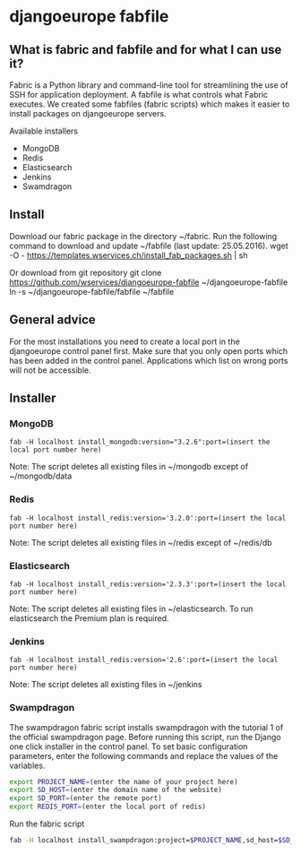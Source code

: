 # djangoeurope fabfile

## What is fabric and fabfile and for what I can use it?
Fabric is a Python library and command-line tool for streamlining the use of SSH for application deployment. 
A fabfile is what controls what Fabric executes.
We created some fabfiles (fabric scripts) which makes it easier to install packages on djangoeurope servers.

Available installers

* MongoDB
* Redis
* Elasticsearch
* Jenkins
* Swamdragon


## Install
Download our fabric package in the directory ~/fabric.
Run the following command to download and update ~/fabfile (last update: 25.05.2016).
    wget -O - https://templates.wservices.ch/install_fab_packages.sh | sh

Or download from git repository
    git clone https://github.com/wservices/djangoeurope-fabfile ~/djangoeurope-fabfile
    ln -s ~/djangoeurope-fabfile/fabfile ~/fabfile


## General advice
For the most installations you need to create a local port in the djangoeurope control panel first. Make sure that you only open ports which has been added in the control panel. Applications which list on wrong ports will not be accessible.


## Installer
### MongoDB
    fab -H localhost install_mongodb:version="3.2.6":port=(insert the local port number here)

Note: The script deletes all existing files in ~/mongodb except of ~/mongodb/data


### Redis
    fab -H localhost install_redis:version='3.2.0':port=(insert the local port number here)

Note: The script deletes all existing files in ~/redis except of ~/redis/db


### Elasticsearch
    fab -H localhost install_redis:version='2.3.3':port=(insert the local port number here)

Note: The script deletes all existing files in ~/elasticsearch. To run elasticsearch the Premium plan is required.


### Jenkins
    fab -H localhost install_redis:version='2.6':port=(insert the local port number here)

Note: The script deletes all existing files in ~/jenkins


### Swampdragon
The swampdragon fabric script installs swampdragon with the tutorial 1 of the official swampdragon page. Before running this script, run the Django one click installer in the control panel.
To set basic configuration parameters, enter the following commands and replace the values of the variables.
``` bash
export PROJECT_NAME=(enter the name of your project here)
export SD_HOST=(enter the domain name of the website)
export SD_PORT=(enter the remote port)
export REDIS_PORT=(enter the local port of redis)
```

Run the fabric script
``` bash
fab -H localhost install_swampdragon:project=$PROJECT_NAME,sd_host=$SD_HOST,sd_port=$SD_PORT,redis_port=$REDIS_PORT
```

